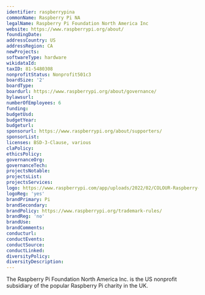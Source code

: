 ```yaml
---
identifier: raspberrypina
commonName: Raspberry Pi NA
legalName: Raspberry Pi Foundation North America Inc
website: https://www.raspberrypi.org/about/
foundingDate:
addressCountry: US
addressRegion: CA
newProjects:
softwareType: hardware
wikidataId: 
taxID: 81-5480308
nonprofitStatus: Nonprofit501c3
boardSize: '2'
boardType:
boardurl: https://www.raspberrypi.org/about/governance/
bylawsurl:
numberOfEmployees: 6
funding:
budgetUsd:
budgetYear:
budgeturl:
sponsorurl: https://www.raspberrypi.org/about/supporters/
sponsorList:
licenses: BSD-3-Clause, various
claPolicy:
ethicsPolicy:
governanceOrg:
governanceTech:
projectsNotable:
projectsList:
projectsServices:
logo: https://www.raspberrypi.com/app/uploads/2022/02/COLOUR-Raspberry-Pi-Symbol-Registered.png
logoReg: 'yes'
brandPrimary: Pi
brandSecondary:
brandPolicy: https://www.raspberrypi.org/trademark-rules/
brandReg: 'no'
brandUse:
brandComments:
conducturl:
conductEvents:
conductSource:
conductLinked:
diversityPolicy:
diversityDescription:
---
```


The Raspberry Pi Foundation North America Inc. is the US nonprofit subsidiary of the popular Raspberry Pi charity in the UK.